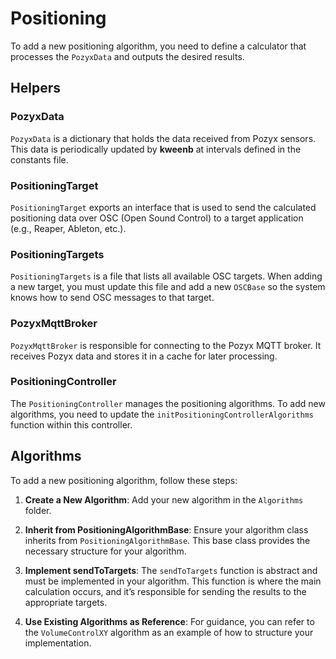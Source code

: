 # Positioning

To add a new positioning algorithm, you need to define a calculator that processes the `PozyxData` and outputs the desired results.

## Helpers

### PozyxData

`PozyxData` is a dictionary that holds the data received from Pozyx sensors. This data is periodically updated by **kweenb** at intervals defined in the constants file.

### PositioningTarget

`PositioningTarget` exports an interface that is used to send the calculated positioning data over OSC (Open Sound Control) to a target application (e.g., Reaper, Ableton, etc.).

### PositioningTargets

`PositioningTargets` is a file that lists all available OSC targets. When adding a new target, you must update this file and add a new `OSCBase` so the system knows how to send OSC messages to that target.

### PozyxMqttBroker

`PozyxMqttBroker` is responsible for connecting to the Pozyx MQTT broker. It receives Pozyx data and stores it in a cache for later processing.

### PositioningController

The `PositioningController` manages the positioning algorithms. To add new algorithms, you need to update the `initPositioningControllerAlgorithms` function within this controller.

## Algorithms

To add a new positioning algorithm, follow these steps:

1. **Create a New Algorithm**: Add your new algorithm in the `Algorithms` folder.

2. **Inherit from PositioningAlgorithmBase**: Ensure your algorithm class inherits from `PositioningAlgorithmBase`. This base class provides the necessary structure for your algorithm.

3. **Implement sendToTargets**: The `sendToTargets` function is abstract and must be implemented in your algorithm. This function is where the main calculation occurs, and it’s responsible for sending the results to the appropriate targets.

4. **Use Existing Algorithms as Reference**: For guidance, you can refer to the `VolumeControlXY` algorithm as an example of how to structure your implementation.
